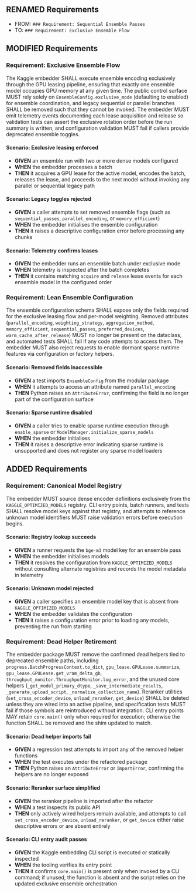 ## RENAMED Requirements
- FROM: `### Requirement: Sequential Ensemble Passes`
- TO: `### Requirement: Exclusive Ensemble Flow`

## MODIFIED Requirements
### Requirement: Exclusive Ensemble Flow
The Kaggle embedder SHALL execute ensemble encoding exclusively through the GPU leasing pipeline, ensuring that exactly one ensemble model occupies GPU memory at any given time. The public control surface MUST rely solely on `EnsembleConfig.exclusive_mode` (defaulting to enabled) for ensemble coordination, and legacy sequential or parallel branches SHALL be removed such that they cannot be invoked. The embedder MUST emit telemetry events documenting each lease acquisition and release so validation tests can assert the exclusive rotation order before the run summary is written, and configuration validation MUST fail if callers provide deprecated ensemble toggles.

#### Scenario: Exclusive leasing enforced
- **GIVEN** an ensemble run with two or more dense models configured
- **WHEN** the embedder processes a batch
- **THEN** it acquires a GPU lease for the active model, encodes the batch, releases the lease, and proceeds to the next model without invoking any parallel or sequential legacy path

#### Scenario: Legacy toggles rejected
- **GIVEN** a caller attempts to set removed ensemble flags (such as `sequential_passes`, `parallel_encoding`, or `memory_efficient`)
- **WHEN** the embedder initialises the ensemble configuration
- **THEN** it raises a descriptive configuration error before processing any chunks

#### Scenario: Telemetry confirms leases
- **GIVEN** the embedder runs an ensemble batch under exclusive mode
- **WHEN** telemetry is inspected after the batch completes
- **THEN** it contains matching `acquire` and `release` lease events for each ensemble model in the configured order

### Requirement: Lean Ensemble Configuration
The ensemble configuration schema SHALL expose only the fields required for the exclusive leasing flow and per-model weighting. Removed attributes (`parallel_encoding`, `weighting_strategy`, `aggregation_method`, `memory_efficient`, `sequential_passes`, `preferred_devices`, `warm_cache_after_release`) MUST no longer be present on the dataclass, and automated tests SHALL fail if any code attempts to access them. The embedder MUST also reject requests to enable dormant sparse runtime features via configuration or factory helpers.

#### Scenario: Removed fields inaccessible
- **GIVEN** a test imports `EnsembleConfig` from the modular package
- **WHEN** it attempts to access an attribute named `parallel_encoding`
- **THEN** Python raises an `AttributeError`, confirming the field is no longer part of the configuration surface

#### Scenario: Sparse runtime disabled
- **GIVEN** a caller tries to enable sparse runtime execution through `enable_sparse` or `ModelManager.initialize_sparse_models`
- **WHEN** the embedder initialises
- **THEN** it raises a descriptive error indicating sparse runtime is unsupported and does not register any sparse model loaders

## ADDED Requirements
### Requirement: Canonical Model Registry
The embedder MUST source dense encoder definitions exclusively from the `KAGGLE_OPTIMIZED_MODELS` registry. CLI entry points, batch runners, and tests SHALL resolve model keys against that registry, and attempts to reference unknown model identifiers MUST raise validation errors before execution begins.

#### Scenario: Registry lookup succeeds
- **GIVEN** a runner requests the `bge-m3` model key for an ensemble pass
- **WHEN** the embedder initialises models
- **THEN** it resolves the configuration from `KAGGLE_OPTIMIZED_MODELS` without consulting alternate registries and records the model metadata in telemetry

#### Scenario: Unknown model rejected
- **GIVEN** a caller specifies an ensemble model key that is absent from `KAGGLE_OPTIMIZED_MODELS`
- **WHEN** the embedder validates the configuration
- **THEN** it raises a configuration error prior to loading any models, preventing the run from starting

### Requirement: Dead Helper Retirement
The embedder package MUST remove the confirmed dead helpers tied to deprecated ensemble paths, including `progress.BatchProgressContext.to_dict`, `gpu_lease.GPULease.summarize`, `gpu_lease.GPULease.get_vram_delta_gb`, `throughput_monitor.ThroughputMonitor.log_error`, and the unused core helpers (`_get_model_primary_dtype`, `_save_intermediate_results`, `_generate_upload_script`, `_normalize_collection_name`). Reranker utilities (`set_cross_encoder_device`, `unload_reranker`, `get_device`) SHALL be deleted unless they are wired into an active pipeline, and specification tests MUST fail if those symbols are reintroduced without integration. CLI entry points MAY retain `core.main()` only when required for execution; otherwise the function SHALL be removed and the shim updated to match.

#### Scenario: Dead helper imports fail
- **GIVEN** a regression test attempts to import any of the removed helper functions
- **WHEN** the test executes under the refactored package
- **THEN** Python raises an `AttributeError` or `ImportError`, confirming the helpers are no longer exposed

#### Scenario: Reranker surface simplified
- **GIVEN** the reranker pipeline is imported after the refactor
- **WHEN** a test inspects its public API
- **THEN** only actively wired helpers remain available, and attempts to call `set_cross_encoder_device`, `unload_reranker`, or `get_device` either raise descriptive errors or are absent entirely

#### Scenario: CLI entry audit passes
- **GIVEN** the Kaggle embedding CLI script is executed or statically inspected
- **WHEN** the tooling verifies its entry point
- **THEN** it confirms `core.main()` is present only when invoked by a CLI command; if unused, the function is absent and the script relies on the updated exclusive ensemble orchestration
